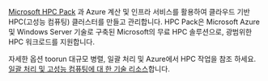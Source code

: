 [Microsoft HPC Pack](https://technet.microsoft.com/library/jj899572.aspx) 과 Azure 계산 및 인프라 서비스를 활용하여 클라우드 기반 HPC(고성능 컴퓨팅) 클러스터를 만들고 관리합니다. HPC Pack은 Microsoft Azure 및 Windows Server 기술로 구축된 Microsoft의 무료 HPC 솔루션으로, 광범위한 HPC 워크로드를 지원합니다.

자세한 옵션 toorun 대규모 병렬, 일괄 처리 및 Azure에서 HPC 작업을 참조 하세요. [일괄 처리 및 고성능 컴퓨팅에 대 한 기술 리소스](../articles/batch/big-compute-resources.md)합니다.

